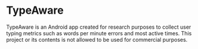 # TypeAware

TypeAware is an Android app created for research purposes to collect user typing metrics such as words per minute errors and most active times. 
This project or its contents is not allowed to be used for commercial purposes. 
